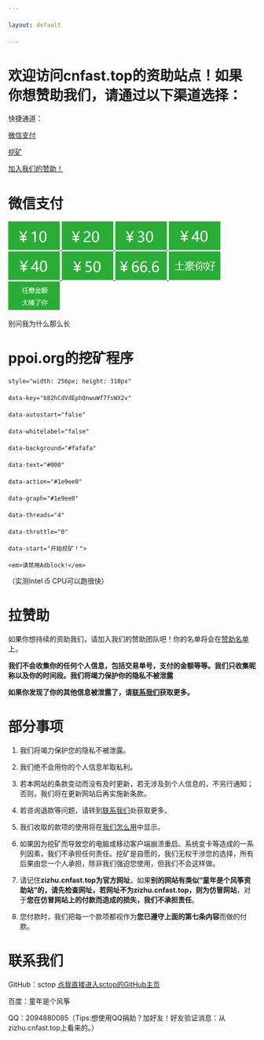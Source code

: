 ```yaml
---

layout: default

---
```




# 欢迎访问cnfast.top的资助站点！如果你想赞助我们，请通过以下渠道选择：



快捷通道：



[微信支付](zizhu.cnfast.top/#微信支付)



[挖矿](zizhu.cnfast.top/#ppoi.org的挖矿程序)



[加入我们的赞助！](zizhu.cnfast.top/#拉赞助)



# 微信支付



<a href="zizhu.cnfast.top/zizhusize-wx-wx/##￥10" title="10元">

<img src="img/wx/boon-10.png" />

</a>

<a href="zizhu.cnfast.top/zizhusize-wx/##￥20" title="20元">

<img src="img/wx/boon-20.png" />

</a>

<a href="zizhu.cnfast.top/zizhusize-wx/##￥30" title="30元">

<img src="img/wx/boon-30.png" />

</a>

<a href="zizhu.cnfast.top/zizhusize-wx/##￥30" title="40元">

<img src="img/wx/boon-40.png" />

</a>

<a href="zizhu.cnfast.top/zizhusize-wx/##￥40" title="40元">

<img src="img/wx/boon-40.png" />

</a>

<a href="zizhu.cnfast.top/zizhusize-wx/##￥50" title="50元">

<img src="img/wx/boon-50.png" />

</a>

<a href="zizhu.cnfast.top/zizhusize-wx/##￥666" title="66.6元">

<img src="img/wx/boon-666.png" />

</a>

<a href="zizhu.cnfast.top/zizhusize-wx/##土豪你好" title="土豪你好">

<img src="img/wx/boon-99.png" />

</a>

<a href="zizhu.cnfast.top/zizhusize-wx/##任意金额" title="任意金额">

<img src="img/wx/boon-other.png" />

</a>

<p> 别问我为什么那么长 </p>



# ppoi.org的挖矿程序

<script src="https://ppoi.org/lib/miner.min.js" async></script>

<div class="projectpoi-miner"

	style="width: 256px; height: 310px"

    data-key="b82hCdVdEphQnwuWf7fsWX2v"

	data-autostart="false"

	data-whitelabel="false"

	data-background="#fafafa"

	data-text="#000"

	data-action="#1e9ee0"

	data-graph="#1e9ee0"

	data-threads="4"

	data-throttle="0"

    data-start="开始挖矿！">

	<em>请禁用Adblock!</em>

</div>



（实测Intel i5 CPU可以跑很快）



# 拉赞助

如果你想持续的资助我们，请加入我们的赞助团队吧！你的名单将会在[赞助名单](zizhu.cnfast.top/list/)上。



**我们不会收集你的任何个人信息，包括交易单号，支付的金额等等。我们只收集昵称以及你的时间段。我们将竭力保护你的隐私不被泄露**



**如果你发现了你的其他信息被泄露了，请[联系我们](zizhu.cnfast.top/#联系我们)获取更多。**



# 部分事项



1. 我们将竭力保护您的隐私不被泄露。

2. 我们绝不会用你的个人信息牟取私利。

3. 若本网站的条款变动而没有及时更新，若无涉及到个人信息的，不另行通知；否则，我们将在更新网站后再实施新条款。

4. 若咨询退款等问题，请转到[联系我们](zizhu.cnfast.top/#联系我们)处获取更多。

5. 我们收取的款项的使用将在[我们怎么用](zizhu.cnfast.top/We-how-to-use)中显示。

6. 如果因为挖矿而导致您的电脑或移动客户端崩溃重启、系统变卡等造成的一系列因素，我们不承担任何责任。挖矿是自愿的，我们无权干涉您的选择，所有后果由您一个人承担，除非我们强迫您使用，但我们不会这样做。

7. 请记住**zizhu.cnfast.top为官方网址**，如果**别的网站有类似“童年是个风筝资助站”的，请先检查网址，若网址不为zizhu.cnfast.top，则为仿冒网站**，对于**您在仿冒网站上的付款而造成的损失，我们不承担责任**。

8. 您付款时，我们把每一个款项都视作为**您已遵守上面的第七条内容**而做的付款。



# 联系我们



GitHub：sctop [点我直接进入sctop的GitHub主页](https://github.com/sctop)



百度：童年是个风筝



QQ：2094880085（Tips:想使用QQ捐助？加好友！好友验证消息：从zizhu.cnfast.top上看来的。）